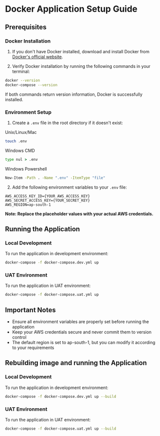 # Docker Application Setup Guide

## Prerequisites

### Docker Installation

1. If you don't have Docker installed, download and install Docker from [Docker's official website](https://www.docker.com/get-started).

2. Verify Docker installation by running the following commands in your terminal:
```bash
docker --version
docker-compose --version
```
If both commands return version information, Docker is successfully installed.

### Environment Setup

1. Create a `.env` file in the root directory if it doesn't exist:

Unix/Linux/Mac
```bash
touch .env
```
Windows CMD
```cmd
type nul > .env
```
Windows Powershell
```cmd
New-Item -Path . -Name ".env" -ItemType "file"
```

2. Add the following environment variables to your `.env` file:
```
AWS_ACCESS_KEY_ID={YOUR_AWS_ACCESS_KEY}
AWS_SECRET_ACCESS_KEY={YOUR_SECRET_KEY}
AWS_REGION=ap-south-1
```
**Note: Replace the placeholder values with your actual AWS credentials.**

## Running the Application

### Local Development
To run the application in development environment:
```bash
docker-compose -f docker-compose.dev.yml up
```

### UAT Environment
To run the application in UAT environment:
```bash
docker-compose -f docker-compose.uat.yml up
```

## Important Notes
- Ensure all environment variables are properly set before running the application
- Keep your AWS credentials secure and never commit them to version control
- The default region is set to ap-south-1, but you can modify it according to your requirements

## Rebuilding image and running the Application

### Local Development
To run the application in development environment:
```bash
docker-compose -f docker-compose.dev.yml up --build
```

### UAT Environment
To run the application in UAT environment:
```bash
docker-compose -f docker-compose.uat.yml up --build
```